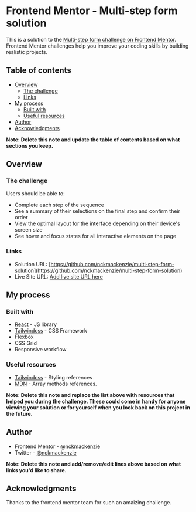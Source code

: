 # Frontend Mentor - Multi-step form solution

This is a solution to the [Multi-step form challenge on Frontend Mentor](https://www.frontendmentor.io/challenges/multistep-form-YVAnSdqQBJ). Frontend Mentor challenges help you improve your coding skills by building realistic projects.

## Table of contents

- [Overview](#overview)
  - [The challenge](#the-challenge)
  - [Links](#links)
- [My process](#my-process)
  - [Built with](#built-with)
  - [Useful resources](#useful-resources)
- [Author](#author)
- [Acknowledgments](#acknowledgments)

**Note: Delete this note and update the table of contents based on what sections you keep.**

## Overview

### The challenge

Users should be able to:

- Complete each step of the sequence
- See a summary of their selections on the final step and confirm their order
- View the optimal layout for the interface depending on their device's screen size
- See hover and focus states for all interactive elements on the page

### Links

- Solution URL: [https://github.com/nckmackenzie/multi-step-form-solution](https://github.com/nckmackenzie/multi-step-form-solution)
- Live Site URL: [Add live site URL here](https://your-live-site-url.com)

## My process

### Built with

- [React](https://reactjs.org/) - JS library
- [Tailwindcss](https://tailwindcss.com/) - CSS Framework
- Flexbox
- CSS Grid
- Responsive workflow

### Useful resources

- [Tailwindcss](https://tailwindcss.com/docs/) - Styling references
- [MDN](https://developer.mozilla.org/) - Array methods references.

**Note: Delete this note and replace the list above with resources that helped you during the challenge. These could come in handy for anyone viewing your solution or for yourself when you look back on this project in the future.**

## Author

- Frontend Mentor - [@nckmackenzie](https://www.frontendmentor.io/profile/nckmackenzie)
- Twitter - [@nckmackenzie](https://www.twitter.com/nckmackenzie)

**Note: Delete this note and add/remove/edit lines above based on what links you'd like to share.**

## Acknowledgments

Thanks to the frontend mentor team for such an amaizing challenge.

